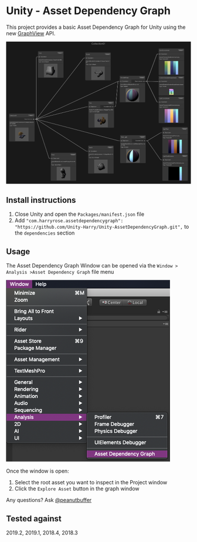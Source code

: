 # Unity - Asset Dependency Graph 

This project provides a basic Asset Dependency Graph for Unity using the new [GraphView](https://docs.unity3d.com/2019.2/Documentation/ScriptReference/Experimental.GraphView.GraphView.html) API.

![](Images~/Example.png?raw=true)

## Install instructions
1. Close Unity and open the `Packages/manifest.json` file
2. Add `"com.harryrose.assetdependencygraph": "https://github.com/Unity-Harry/Unity-AssetDependencyGraph.git",` to the `dependencies` section

## Usage

The Asset Dependency Graph Window can be opened via the `Window > Analysis >Asset Dependency Graph` file menu

![](Images~/Usage.png?raw=true)

Once the window is open:
1. Select the root asset you want to inspect in the Project window
2. Click the `Explore Asset` button in the graph window

Any questions? Ask [@peanutbuffer](https://twitter.com/PeanutBuffer)

## Tested against
2019.2, 2019.1, 2018.4, 2018.3